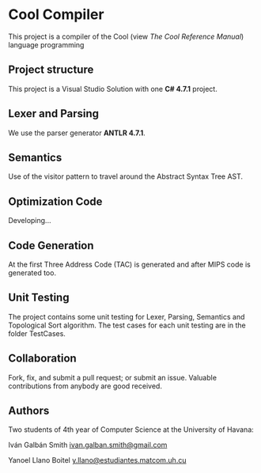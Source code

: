 Cool Compiler
=============

This project is a compiler of the Cool (view *The Cool Reference Manual*) language programming

Project structure
-----------------

This project is a Visual Studio Solution with one **C# 4.7.1** project.

Lexer and Parsing
-----------------

We use the parser generator **ANTLR 4.7.1**.

Semantics
---------

Use of the visitor pattern to travel around the Abstract Syntax Tree AST.

Optimization Code
-----------------

Developing...

Code Generation
---------------

At the first Three Address Code (TAC) is generated and after MIPS code is generated too.

Unit Testing
------------

The project contains some unit testing for Lexer, Parsing, Semantics and Topological Sort algorithm. The test cases for each unit testing are in the folder TestCases.

Collaboration
-------------

Fork, fix, and submit a pull request; or submit an issue. Valuable contributions
from anybody are good received.

Authors
-------

Two students of 4th year of Computer Science at the University of Havana:

Iván Galbán Smith <ivan.galban.smith@gmail.com>

Yanoel Llano Boitel <y.llano@estudiantes.matcom.uh.cu>
